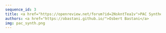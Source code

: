 ```yaml
---
sequence_id: 3
title: <a href="https://openreview.net/forum?id=2NskntTea1v">PAC Synthesis of Machine Learning Programs</a>
authors: <a href="https://obastani.github.io/">Osbert Bastani</a>
img: pac_synth.png
---
```

